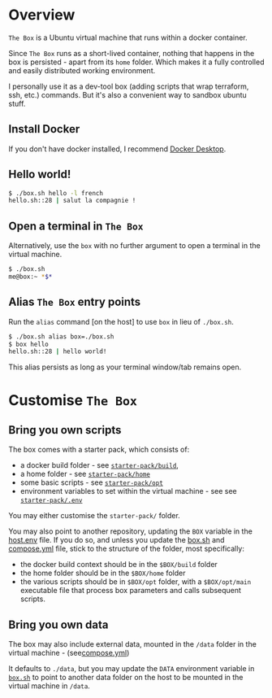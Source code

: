 # Overview

`The Box` is a Ubuntu virtual machine that runs within a docker container.

Since `The Box` runs as a short-lived container, nothing that happens in the box is persisted - apart from its `home` folder. Which makes it a fully controlled and easily distributed working environment.

I personally use it as a dev-tool box (adding scripts that wrap terraform, ssh, etc.) commands. But it's also a convenient way to sandbox ubuntu stuff.


## Install Docker

If you don't have docker installed, I recommend [Docker Desktop](https://www.docker.com/products/docker-desktop/).


## Hello world!

```bash
$ ./box.sh hello -l french
hello.sh::28 | salut la compagnie !
```

## Open a terminal in `The Box`

Alternatively, use the `box` with no further argument to open a terminal in the virtual machine.

```bash
$ ./box.sh 
me@box:~ *$*
```

## Alias `The Box` entry points

Run the `alias` command [on the host] to use `box` in lieu of `./box.sh`.

```bash
$ ./box.sh alias box=./box.sh
$ box hello
hello.sh::28 | hello world!
```

This alias persists as long as your terminal window/tab remains open.


# Customise `The Box`

## Bring you own scripts


The box comes with a starter pack, which consists of:

* a docker build folder - see [`starter-pack/build`](starter-pack/build),
* a home folder - see [`starter-pack/home`](starter-pack/home)
* some basic scripts - see [`starter-pack/opt`](starter-pack/opt)
* environment variables to set within the virtual machine - see see [`starter-pack/.env`](starter-pack/.env)

You may either customise the `starter-pack/` folder.

You may also point to another repository, updating the `BOX` variable in the [host.env](host.env) file. If you do so, and unless you update the [box.sh](box.sh) and [compose.yml](compose.yml) file, stick to the structure of the folder, most specifically:
* the docker build context should be in the `$BOX/build` folder
* the home folder should be in the `$BOX/home` folder
* the various scripts should be in `$BOX/opt` folder, with a `$BOX/opt/main` executable file that process box parameters and calls subsequent scripts.


## Bring you own data

The box may also include external data, mounted in the `/data` folder in the virtual machine - (see[compose.yml](compose.yml))

It defaults to `./data`, but you may update the `DATA` environment variable in [`box.sh`](box.sh) to point to another data folder on the host to be mounted in the virtual machine in `/data`. 

